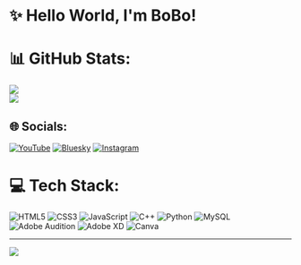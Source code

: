 # ✨️ Hello World, I'm BoBo!

# 📊 GitHub Stats:
![](https://nirzak-streak-stats.vercel.app/?user=hlbobo&theme=dark&hide_border=false)<br/>![](https://github-readme-stats.vercel.app/api/top-langs/?username=hlbobo&theme=dark&hide_border=false&include_all_commits=false&count_private=false&layout=compact)

## 🌐 Socials:
[![YouTube](https://img.shields.io/badge/YouTube-%23FF0000.svg?logo=YouTube&logoColor=white)](https://youtube.com/@@BoBo_H) [![Bluesky](https://img.shields.io/badge/bluesky-0285FF?style=for-the-badge&logo=bluesky&logoColor=%23FFFFFF)](https://bsky.app/profile/bogdanhategan.bsky.social) [![Instagram](https://img.shields.io/badge/Instagram-%23E4405F.svg?logo=Instagram&logoColor=white)](https://instagram.com/bogdanhategan)

# 💻 Tech Stack:
![HTML5](https://img.shields.io/badge/html5-%23E34F26.svg?style=for-the-badge&logo=html5&logoColor=white) ![CSS3](https://img.shields.io/badge/css3-%231572B6.svg?style=for-the-badge&logo=css3&logoColor=white) ![JavaScript](https://img.shields.io/badge/javascript-%23323330.svg?style=for-the-badge&logo=javascript&logoColor=%23F7DF1E) ![C++](https://img.shields.io/badge/c++-%2300599C.svg?style=for-the-badge&logo=c%2B%2B&logoColor=white) ![Python](https://img.shields.io/badge/python-3670A0?style=for-the-badge&logo=python&logoColor=ffdd54) ![MySQL](https://img.shields.io/badge/mysql-4479A1.svg?style=for-the-badge&logo=mysql&logoColor=white) ![Adobe Audition](https://img.shields.io/badge/Adobe%20Audition-9999FF.svg?style=for-the-badge&logo=Adobe%20Audition&logoColor=white) ![Adobe XD](https://img.shields.io/badge/Adobe%20XD-470137?style=for-the-badge&logo=Adobe%20XD&logoColor=#FF61F6) ![Canva](https://img.shields.io/badge/Canva-%2300C4CC.svg?style=for-the-badge&logo=Canva&logoColor=white)

---
[![](https://visitcount.itsvg.in/api?id=hlbobo&icon=0&color=1)](https://visitcount.itsvg.in)

<!-- Proudly created with GPRM ( https://gprm.itsvg.in ) -->
